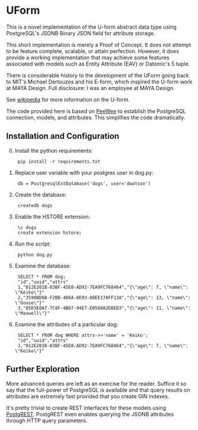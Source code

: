 # UForm

This is a novel implementation of the U-form abstract data type using PostgreSQL's JSONB Binary JSON field for attribute storage.

This short implementation is merely a Proof of Concept. It does not attempt to be feature complete, scalable, or attain perfection. However, it does provide a working implementation that may achieve some features associated with models such as Entity Attribute (EAV) or Datomic's 5 tuple.

There is considerable history to the development of the UForm going back to MIT's Michael Dertouzos and his E-form, which inspired the U-form work at MAYA Design. Full disclosure: I was an employee at MAYA Design.

See [wikipedia](https://en.wikipedia.org/wiki/U-form) for more information on the U-form.

The code provided here is based on [PeeWee](https://peewee.readthedocs.org/en/latest/) to establish the PostgreSQL connection, models, and attributes. This simplifies the code dramatically.

## Installation and Configuration

0. Install the python requirements:

        pip install -r requirements.txt
0. Replace user variable with your postgres user in dog.py:

        db = PostgresqlExtDatabase('dogs', user='dwatson')
0. Create the database:

        createdb dogs
0. Enable the HSTORE extension:

        \c dogs
        create extension hstore;
0. Run the script:

        python dog.py
0. Examine the database:

        SELECT * FROM dog;
        "id","uuid","attrs"
        1,"012E201B-83BF-45E0-AD92-7EA9FC768464","{\"age\": 7, \"name\": \"Keiko\"}"
        2,"3590BD6B-F2BB-406A-8E93-80EE17AFF13A","{\"age\": 13, \"name\": \"Goose\"}"
        3,"85D3E0A7-7C8F-4B67-94E7-E0568A2D8ED3","{\"age\": 11, \"name\": \"Maxwell\"}"
0. Examine the attributes of a particular dog:

        SELECT * FROM dog WHERE attrs->>'name' = 'Keiko';
        "id","uuid","attrs"
        1,"012E201B-83BF-45E0-AD92-7EA9FC768464","{\"age\": 7, \"name\": \"Keiko\"}"

## Further Exploration

More advanced queries are left as an exercise for the reader. Suffice it so say that the full-power of PostgreSQL is available and that query results on attributes are extremely fast provided that you create GIN indexes.

It's pretty trivial to create REST interfaces for these models using [PostgREST](http://postgrest.com/). PostgREST even enables querying the JSONB attributes through HTTP query parameters.

